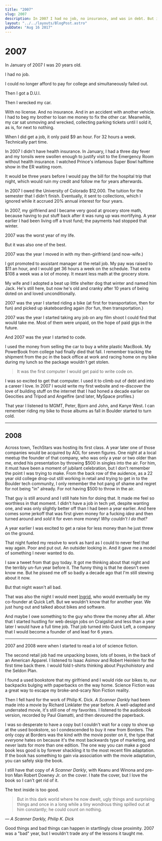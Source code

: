 ```yaml
---
title: "2007"
slug: 2007
description: In 2007 I had no job, no insurance, and was in debt. But it was still a good year.
layout: "../../layouts/BlogPost.astro"
pubDate: "Aug 16 2017"
---
```


# 2007

In January of 2007 I was 20 years old.

I had no job.

I could no longer afford to pay for college and simultaneously failed out.

Then I got a D.U.I.

Then I wrecked my car.

With no license. And no insurance. And in an accident with another vehicle. I had to beg my brother to loan me money to fix the other car. Meanwhile, my car sat unmoving and wrecked, collecting parking tickets until I sold it, as is, for next to nothing.

When I did get a job, it only paid $9 an hour. For 32 hours a week. Technically part time.

In 2007 I didn't have health insurance. In January, I had a three day fever and my tonsils were swollen enough to justify visit to the Emergency Room without health insurance. I watched Prince's infamous Super Bowl halftime show in the ER waiting room. 

It would be three years before I would pay the bill for the hospital trip that night, which would ruin my credit and follow me for years afterwards.

In 2007 I owed the University of Colorado $12,000. The tuition for the semester that I didn't finish. Eventually, it sent to collections, which I ignored while it accrued 20% annual interest for four years.

In 2007, my girlfriend and I became very good at grocery store math, because having to put stuff back after it was rung up was mortifying. A year earlier I had been living off a trust fund; the payments had stopped that winter.

2007 was the worst year of my life.

But it was also one of the best.

2007 was the year I moved in with my then-girlfriend (and now-wife.)

I got promoted to assistant manager at the retail job. My pay was raised to $11 an hour, and I would get 36 hours a week on the schedule. That extra $108 a week was a lot of money. It meant less math at the grocery store.

My wife and I adopted a beat up little shelter dog that winter and named him Jack. He's still here, but now he's old and cranky after 10 years of being doted on and loved unconditionally.

2007 was the year I started riding a bike (at first for transportation, then for fun) and picked up skateboarding again (for fun, then transportation.)

2007 was the year I started taking any job on any film shoot I could find that would take me. Most of them were unpaid, on the hope of paid gigs in the future.

And 2007 was the year I started to code.

I used the money from selling the car to buy a white plastic MacBook. My PowerBook from college had finally died that fall. I remember tracking the shipment from the pc in the back office at work and racing home on my bike during my lunch so the package wouldn't get stolen.

> It was the first computer I would get paid to write code on.

I was so excited to get that computer. I used it to climb out of debt and into a career I love. In 2007 I would write my first website and re-discover the love of building stuff on the internet that I had honed a decade earlier on Geocities and Tripod and Angelfire (and later, MySpace profiles.)

That year I listened to MGMT, Peter, Bjorn and John, and Kanye West. I can remember riding my bike to those albums as fall in Boulder started to turn cold.

<hr class="mv4 bt b--red" />

## 2008

Across town, TechStars was hosting its first class. A year later one of those companies would be acquired by AOL for seven figures. One night at a local meetup the founder of that company, who was only a year or two older than me, ended his presentation by throwing $500 in singles into the air. For him, it must have been a moment of jubilant celebration, but I don't remember the point I was trying to make. From the back row of the auidence, as a 22 year old college drop-out still working in retail and trying to get in to the Boulder tech community, I only remember the hot pang of shame and regret for not being "in" already. For not having $500 to throw in the air.

That guy is still around and I still hate him for doing that. It made me feel so worthless in that moment. I didn't have a job in tech yet, despite wanting one, and was only slightly better off than I had been a year earlier. And here comes some jerkoff that was first given money for a fucking _idea_ and then turned around and _sold_ it for even more money! _Why couldn't I do that?_

A year earlier I was excited to get a raise for less money than he just threw on the ground.

That night fueled my resolve to work as hard as I could to never feel that way again. Poor and put out. An outsider looking in. And it gave me a model of something I never wanted to do.

I saw a tweet from that guy today. It got me thinking about that night and the terribly un-fun year before it. The funny thing is that he doesn't even know me. But he pissed me off so badly a decade ago that I'm still stewing about it now.

But that night wasn't all bad.

That was also the night I would meet [Ingrid](https://twitter.com/electromute), who would eventually be my co-founder at Quick Left. But we wouldn't know that for another year. We just hung out and talked about bikes and software.

And maybe I owe something to the guy who threw the money after all. After that I started hustling for web design jobs on Craigslist and less than a year later I would have a full time job. That job turned into Quick Left, a company that I would become a founder of and lead for 6 years.

<hr class="mv4 bt b--red" />

2007 and 2008 were when I started to read a lot of science fiction.

The second retail job had me unpacking boxes, lots of boxes, in the back of an American Apparel. I listened to Isaac Asimov and Robert Heinlein for the first time back there. I would fold t-shirts thinking about Psychohistory and the Seldon Plan.

I found a used bookstore that my girlfriend and I would ride our bikes to, our backpacks bulging with paperbacks on the way home. Science Fiction was a great way to escape my broke-and-scary Non Fiction reality.

Then I fell hard for the work of Philip K. Dick. _A Scanner Darkly_ had been made into a movie by Richard Linklater the year before. A well-adapted and underrated movie, it's still one of my favorites. I listened to the audiobook version, recorded by Paul Giamatti, and then devoured the paperback.

I was so desperate to have a copy but I couldn't wait for a copy to show up at the used bookstore, so I condescended to buy it new from Borders. The only copy at Borders was the kind with the movie poster on it, the type that _everyone_ hates on because it's the most backwards type of marketing, and never lasts for more than one edition. The one way you can make a good book less good is by forever shackling it to the most recent film adaptation. If the book has something to gain via association with the movie adaptation, you can safely skip the book.

I still have that copy of _A Scanner Darkly_, with Keanu and Winona and pre-Iron Man Robert Downey Jr. on the cover. I hate the cover, but I love the book so I can't get rid of it.

The text inside is too good.

> But in this dark world where he now dwelt, ugly things and surprising things and once in a long while a tiny wondrous thing spilled out at him constantly; he could count on nothing.

<cite>
— <i>A Scanner Darkly</i>, Philip K. Dick
</cite>

Good things and bad things can happen in startlingly close proximity. 2007 was a "bad" year, but I wouldn't trade any of the lessons it taught me.